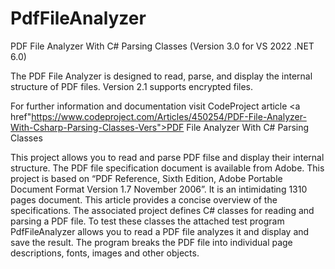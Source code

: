 # PdfFileAnalyzer
PDF File Analyzer With C# Parsing Classes (Version 3.0 for VS 2022 .NET 6.0)

The PDF File Analyzer is designed to read, parse, and display the internal structure of PDF files. Version 2.1 supports encrypted files.

For further information and documentation visit CodeProject article <a href"https://www.codeproject.com/Articles/450254/PDF-File-Analyzer-With-Csharp-Parsing-Classes-Vers">PDF File Analyzer With C# Parsing Classes</a>

This project allows you to read and parse PDF filse and display their internal structure. The PDF file specification document is available from Adobe. This project is based on “PDF Reference, Sixth Edition, Adobe Portable Document Format Version 1.7 November 2006”. It is an intimidating 1310 pages document. This article provides a concise overview of the specifications. The associated project defines C# classes for reading and parsing a PDF file. To test these classes the attached test program PdfFileAnalyzer allows you to read a PDF file analyzes it and display and save the result. The program breaks the PDF file into individual page descriptions, fonts, images and other objects.

